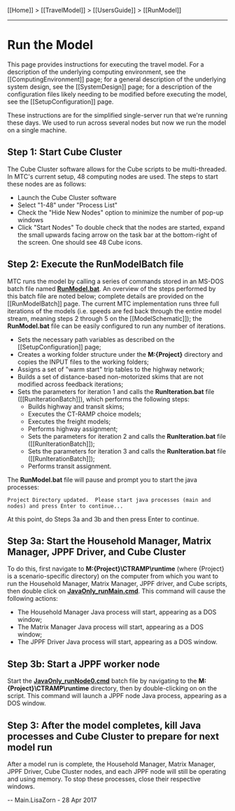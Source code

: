 [[Home]] > [[TravelModel]] > [[UsersGuide]] > [[RunModel]]

---

# Run the Model

This page provides instructions for executing the travel model. For a description of the underlying computing environment, see the [[ComputingEnvironment]] page; for a general description of the underlying system design, see the [[SystemDesign]] page; for a description of the configuration files likely needing to be modified before executing the model, see the [[SetupConfiguration]] page.

These instructions are for the simplified single-server run that we're running these days.  We used to run across several nodes but now we run the model on a single machine.

## Step 1: Start Cube Cluster
The Cube Cluster software allows for the Cube scripts to be multi-threaded. In MTC's current setup, 48 computing nodes are used. The steps to start these nodes are as follows:
* Launch the Cube Cluster software
* Select "1-48" under "Process List"
* Check the "Hide New Nodes" option to minimize the number of pop-up windows
* Click "Start Nodes"
To double check that the nodes are started, expand the small upwards facing arrow on the task bar at the bottom-right of the screen. One should see 48 Cube icons.

## Step 2: Execute the RunModelBatch file

MTC runs the model by calling a series of commands stored in an MS-DOS batch file named [**RunModel.bat**](https://github.com/MetropolitanTransportationCommission/travel-model-one/blob/master/model-files/RunModel.bat). An overview of the steps performed by this batch file are noted below; complete details are provided on the [[RunModelBatch]] page. The current MTC implementation runs three full iterations of the models (i.e. speeds are fed back through the entire model stream, meaning steps 2 through 5 on the [[ModelSchematic]]); the **RunModel.bat** file can be easily configured to run any number of iterations.

* Sets the necessary path variables as described on the [[SetupConfiguration]] page;
* Creates a working folder structure under the **M:\{Project}** directory and copies the INPUT files to the working folders;
* Assigns a set of "warm start" trip tables to the highway network;
* Builds a set of distance-based non-motorized skims that are not modified across feedback iterations;
* Sets the parameters for iteration 1 and calls the **RunIteration.bat** file ([[RunIterationBatch]]), which performs the following steps:
   * Builds highway and transit skims;
   * Executes the CT-RAMP choice models;
   * Executes the freight models;
   * Performs highway assignment;
   * Sets the parameters for iteration 2 and calls the **RunIteration.bat** file ([[RunIterationBatch]]);
   * Sets the parameters for iteration 3 and calls the **RunIteration.bat** file ([[RunIterationBatch]]);
   * Performs transit assignment.

The **RunModel.bat** file will pause and prompt you to start the java processes:

`Project Directory updated.  Please start java processes (main and nodes) and press Enter to continue...`


At this point, do Steps 3a and 3b and then press Enter to continue.

## Step 3a: Start the Household Manager, Matrix Manager, JPPF Driver, and Cube Cluster

To do this, first navigate to **M:\{Project}\CTRAMP\runtime** (where {Project} is a scenario-specific directory) on the computer from which you want to run the Household Manager, Matrix Manager, JPPF driver, and Cube scripts, then double click on [**JavaOnly_runMain.cmd**]([https://github.com/MetropolitanTransportationCommission/travel-model-one/blob/master/model-files/runtime/JavaOnly_runMain.cmd). This command will cause the following actions:
* The Household Manager Java process will start, appearing as a DOS window;
* The Matrix Manager Java process will start, appearing as a DOS window;
* The JPPF Driver Java process will start, appearing as a DOS window.

## Step 3b: Start a JPPF worker node

Start the [**JavaOnly_runNode0.cmd**](https://github.com/MetropolitanTransportationCommission/travel-model-one/blob/master/model-files/runtime/JavaOnly_runNode0.cmd) batch file by navigating to the **M:\{Project}\CTRAMP\runtime** directory, then by double-clicking on on the script. This command will launch a JPPF node Java process, appearing as a DOS window.

## Step 3: After the model completes, kill Java processes and Cube Cluster to prepare for next model run

After a model run is complete, the Household Manager, Matrix Manager, JPPF Driver, Cube Cluster nodes, and each JPPF node will still be operating and using memory. To stop these processes, close their respective windows.
 

-- Main.LisaZorn - 28 Apr 2017